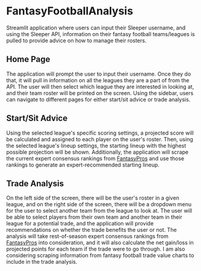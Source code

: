 # FantasyFootballAnalysis
Streamlit application where users can input their Sleeper username, and using the Sleeper API, information on their fantasy football teams/leagues is pulled to provide advice on how to manage their rosters.

## Home Page
The application will prompt the user to input their username. Once they do that, it will pull in information on all the leagues they are a part of from the API. The user will then select which league they are interested in looking at, and their team roster will be printed on the screen. Using the sidebar, users can navigate to different pages for either start/sit advice or trade analysis.

## Start/Sit Advice
Using the selected league's specific scoring settings, a projected score will be calculated and assigned to each player on the user's roster. Then, using the selected league's lineup settings, the starting lineup with the highest possible projection will be shown. Additionally, the application will scrape the current expert consensus rankings from [FantasyPros](https://www.fantasypros.com/) and use those rankings to generate an expert-recommended starting lineup.

## Trade Analysis
On the left side of the screen, there will be the user's roster in a given league, and on the right side of the screen, there will be a dropdown menu for the user to select another team from the league to look at. The user will be able to select players from their own team and another team in their league for a potential trade, and the application will provide recommendations on whether the trade benefits the user or not. The analysis will take rest-of-season expert consensus rankings from [FantasyPros](https://www.fantasypros.com/) into consideration, and it will also calculate the net gain/loss in projected points for each team if the trade were to go through. I am also considering scraping information from fantasy football trade value charts to include in the trade analysis.


